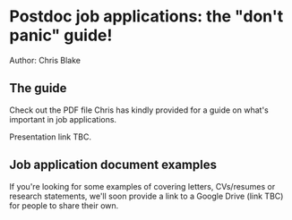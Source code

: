 # Postdoc job applications: the "don't panic" guide!

Author: Chris Blake

## The guide
Check out the PDF file Chris has kindly provided for a guide on what's important in job applications.

Presentation link TBC.

## Job application document examples
If you're looking for some examples of covering letters, CVs/resumes or research statements, we'll soon provide a link to a Google Drive (link TBC) for people to share their own.